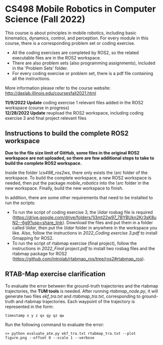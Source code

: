# CS498 Mobile Robotics in Computer Science (Fall 2022)
This course is about principles in mobile robotics, including basic kinematics, dynamics, control, and perception. For every module in this course, there is a corresponding problem set or coding exercise. <br/>

- All the coding exercises are completed by ROS2, so the related executable files are in the ROS2 workspace. <br/>
- There are also problem sets (also programming assignments), included in the 'Problem Sets' folder. <br/>
- For every coding exercise or problem set, there is a pdf file containing all the instructions. <br/>

More information please refer to the course website: http://daslab.illinois.edu/coursesfall2021.html

**11/9/2022 Update** coding exercise 1 relevant files added in the ROS2 workspace (course in progress) <br/>
**12/28/2022 Update** reupload the ROS2 workspace, including coding exercise 3 and final project relevant files

## Instructions to build the complete ROS2 workspace
**Due to the file size limit of GitHub, some files in the original ROS2 workspace are not uploaded, so there are few additional steps to take to build the complete ROS2 workspace.**

Inside the folder *\cs498_ros2ws*, there only exists the *\src* folder of the workspace. To build the complete workspace, a new ROS2 workspace is needed, then put the package *mobile_robotics* into the *\src* folder in the new workspace. Finally, build the new workspace to finish.

In addition, there are some other requirements that need to be installed to run the scripts: <br/>
- To run the script of coding exercise 3, the *\lidar* rosbag file is required (https://drive.google.com/drive/folders/1j3mt22w97_7BYBUkn2Kr3sK8uN2--6g9?usp=share_link). Download the files and put them in a folder called *\lidar*, then put the *\lidar* folder in anywhere in the workspace you like. Also, follow the instructions in *2022_Coding exercise 3.pdf* to install Gmapping for ROS2. <br/>
- To run the script of rtabmap exercise (final project), follow the instructions in *2022_Final project.pdf* to install two rosbag files and the rtabmap package for ROS2 (https://github.com/introlab/rtabmap_ros/tree/ros2#rtabmap_ros).

## RTAB-Map exercise clarification
To evaluate the error between the ground-truth trajectories and the rtabmap trajectories, the **TUM tools** is needed. After running *rtabmap_node.py*, it will generate two files *ekf_tra.txt* and *rtabmap_tra.txt*, corresponding to ground-truth and rtabmap trajectories. Each waypoint of the trajectory is represented in the form:
```
timestamp x y z qx qy qz qw
```
Run the following command to evaluate the error:
```
>> python evaluate_ate.py ekf_tra.txt rtabmap_tra.txt --plot figure.png --offset 0 --scale 1 --verbose
```
